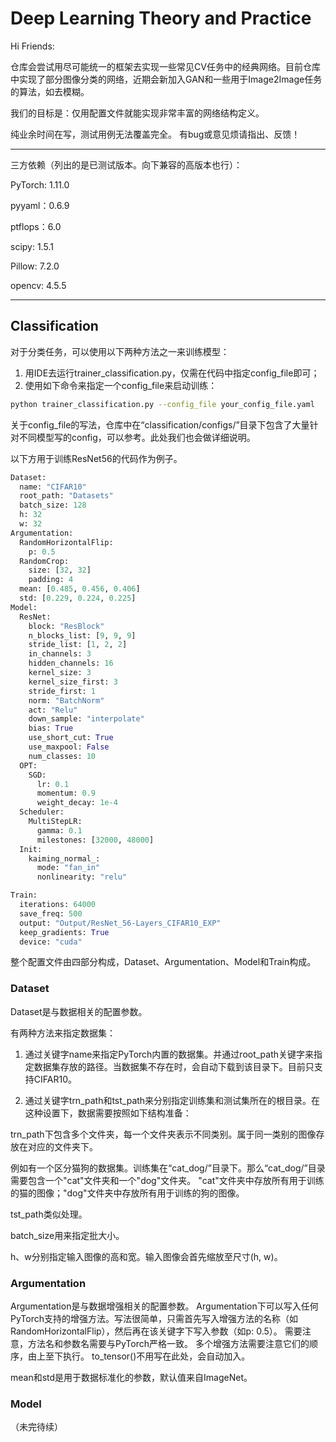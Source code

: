 # Deep Learning Theory and Practice

Hi Friends:

仓库会尝试用尽可能统一的框架去实现一些常见CV任务中的经典网络。目前仓库中实现了部分图像分类的网络，近期会新加入GAN和一些用于Image2Image任务的算法，如去模糊。

我们的目标是：仅用配置文件就能实现非常丰富的网络结构定义。

纯业余时间在写，测试用例无法覆盖完全。 有bug或意见烦请指出、反馈！

--------------------
三方依赖（列出的是已测试版本。向下兼容的高版本也行）：

PyTorch: 1.11.0

pyyaml：0.6.9

ptflops：6.0

scipy: 1.5.1

Pillow: 7.2.0

opencv: 4.5.5

--------------------


## Classification

对于分类任务，可以使用以下两种方法之一来训练模型： 

1. 用IDE去运行trainer_classification.py，仅需在代码中指定config_file即可；
2. 使用如下命令来指定一个config_file来启动训练：


```bash
python trainer_classification.py --config_file your_config_file.yaml
```

关于config_file的写法，仓库中在“classification/configs/”目录下包含了大量针对不同模型写的config，可以参考。此处我们也会做详细说明。

以下方用于训练ResNet56的代码作为例子。

~~~python
Dataset:
  name: "CIFAR10"
  root_path: "Datasets"
  batch_size: 128
  h: 32
  w: 32
Argumentation:
  RandomHorizontalFlip:
    p: 0.5
  RandomCrop:
    size: [32, 32]
    padding: 4
  mean: [0.485, 0.456, 0.406]
  std: [0.229, 0.224, 0.225]
Model:
  ResNet:
    block: "ResBlock"
    n_blocks_list: [9, 9, 9]
    stride_list: [1, 2, 2]
    in_channels: 3
    hidden_channels: 16
    kernel_size: 3
    kernel_size_first: 3
    stride_first: 1
    norm: "BatchNorm"
    act: "Relu"
    down_sample: "interpolate"
    bias: True
    use_short_cut: True
    use_maxpool: False
    num_classes: 10
  OPT:
    SGD:
      lr: 0.1
      momentum: 0.9
      weight_decay: 1e-4
  Scheduler:
    MultiStepLR: 
      gamma: 0.1
      milestones: [32000, 48000]
  Init:
    kaiming_normal_:
      mode: "fan_in"
      nonlinearity: "relu"

Train:
  iterations: 64000
  save_freq: 500
  output: "Output/ResNet_56-Layers_CIFAR10_EXP"
  keep_gradients: True
  device: "cuda"
~~~
整个配置文件由四部分构成，Dataset、Argumentation、Model和Train构成。
### Dataset ###
Dataset是与数据相关的配置参数。

有两种方法来指定数据集：

1. 通过关键字name来指定PyTorch内置的数据集。并通过root_path关键字来指定数据集存放的路径。当数据集不存在时，会自动下载到该目录下。目前只支持CIFAR10。

2. 通过关键字trn_path和tst_path来分别指定训练集和测试集所在的根目录。在这种设置下，数据需要按照如下结构准备：

trn_path下包含多个文件夹，每一个文件夹表示不同类别。属于同一类别的图像存放在对应的文件夹下。

例如有一个区分猫狗的数据集。训练集在“cat_dog/”目录下。那么“cat_dog/”目录需要包含一个"cat"文件夹和一个"dog"文件夹。
"cat"文件夹中存放所有用于训练的猫的图像；"dog"文件夹中存放所有用于训练的狗的图像。

tst_path类似处理。

batch_size用来指定批大小。

h、w分别指定输入图像的高和宽。输入图像会首先缩放至尺寸(h, w)。

### Argumentation ###
Argumentation是与数据增强相关的配置参数。
Argumentation下可以写入任何PyTorch支持的增强方法。写法很简单，只需首先写入增强方法的名称（如RandomHorizontalFlip），然后再在该关键字下写入参数（如p: 0.5）。
需要注意，方法名和参数名需要与PyTorch严格一致。
多个增强方法需要注意它们的顺序，由上至下执行。
to_tensor()不用写在此处，会自动加入。

mean和std是用于数据标准化的参数，默认值来自ImageNet。

### Model ###
（未完待续）